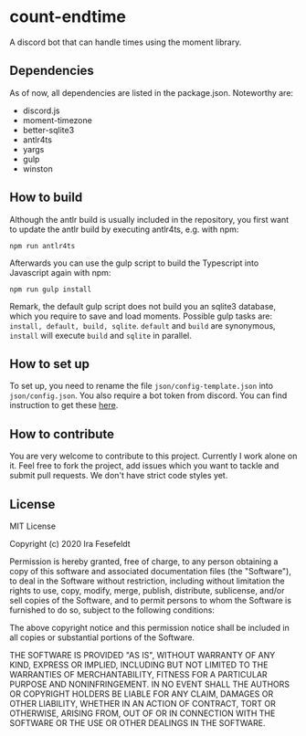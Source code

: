 # count-endtime
A discord bot that can handle times using the moment library.

## Dependencies
As of now, all dependencies are listed in the package.json. Noteworthy are:
* discord.js
* moment-timezone
* better-sqlite3
* antlr4ts
* yargs
* gulp
* winston

## How to build
Although the antlr build is usually included in the repository, you first want to update the antlr build by executing antlr4ts, e.g. with npm:
```
npm run antlr4ts
```
Afterwards you can use the gulp script to build the Typescript into Javascript again with npm:
```
npm run gulp install
```

Remark, the default gulp script does not build you an sqlite3 database, which you require to save and load moments. Possible gulp tasks are: `install, default, build, sqlite`. `default` and `build` are synonymous, `install` will execute `build` and `sqlite` in parallel.

## How to set up
To set up, you need to rename the file `json/config-template.json` into `json/config.json`. You also require a bot token from discord. You can find instruction to get these [here](https://discordjs.guide/preparations/setting-up-a-bot-application.html#your-token).

## How to contribute
You are very welcome to contribute to this project. Currently I work alone on it. Feel free to fork the project, add issues which you want to tackle and submit pull requests. We don't have strict code styles yet.

## License
MIT License

Copyright (c) 2020 Ira Fesefeldt

Permission is hereby granted, free of charge, to any person obtaining a copy
of this software and associated documentation files (the "Software"), to deal
in the Software without restriction, including without limitation the rights
to use, copy, modify, merge, publish, distribute, sublicense, and/or sell
copies of the Software, and to permit persons to whom the Software is
furnished to do so, subject to the following conditions:

The above copyright notice and this permission notice shall be included in all
copies or substantial portions of the Software.

THE SOFTWARE IS PROVIDED "AS IS", WITHOUT WARRANTY OF ANY KIND, EXPRESS OR
IMPLIED, INCLUDING BUT NOT LIMITED TO THE WARRANTIES OF MERCHANTABILITY,
FITNESS FOR A PARTICULAR PURPOSE AND NONINFRINGEMENT. IN NO EVENT SHALL THE
AUTHORS OR COPYRIGHT HOLDERS BE LIABLE FOR ANY CLAIM, DAMAGES OR OTHER
LIABILITY, WHETHER IN AN ACTION OF CONTRACT, TORT OR OTHERWISE, ARISING FROM,
OUT OF OR IN CONNECTION WITH THE SOFTWARE OR THE USE OR OTHER DEALINGS IN THE
SOFTWARE.
